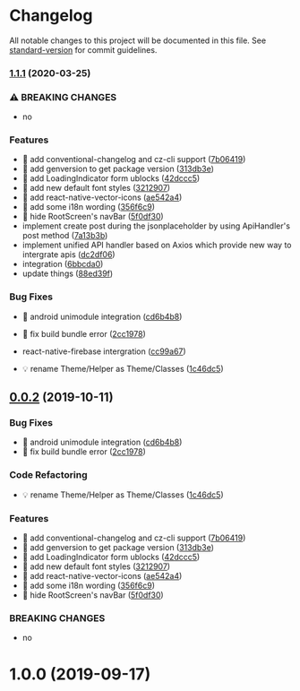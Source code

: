 # Changelog

All notable changes to this project will be documented in this file. See [standard-version](https://github.com/conventional-changelog/standard-version) for commit guidelines.

### [1.1.1](https://github.com/iamcxa/react-native-boilerplate/compare/v1.0.0...v1.1.1) (2020-03-25)


### ⚠ BREAKING CHANGES

* no

### Features

* 🎸 add conventional-changelog and cz-cli support ([7b06419](https://github.com/iamcxa/react-native-boilerplate/commit/7b06419813249eae695995cfd39d49ef1cf61d66))
* 🎸 add genversion to get package version ([313db3e](https://github.com/iamcxa/react-native-boilerplate/commit/313db3eb6409998454693286dab352e5672f81f3))
* 🎸 add LoadingIndicator form ublocks ([42dccc5](https://github.com/iamcxa/react-native-boilerplate/commit/42dccc55b14fad09c6ae9424a33bb97b60de83d2))
* 🎸 add new default font styles ([3212907](https://github.com/iamcxa/react-native-boilerplate/commit/321290786626d11ac95b755026749743fb827b6a))
* 🎸 add react-native-vector-icons ([ae542a4](https://github.com/iamcxa/react-native-boilerplate/commit/ae542a4e613b6b3d3ce7d2265f110d9635c2c7a8))
* 🎸 add some i18n wording ([356f6c9](https://github.com/iamcxa/react-native-boilerplate/commit/356f6c9bb05d765f258a406853b842583547fbbf))
* 🎸 hide RootScreen's navBar ([5f0df30](https://github.com/iamcxa/react-native-boilerplate/commit/5f0df304b8aa295cbe8710078b9f5a627f8caaff))
* implement create post during the jsonplaceholder by using  ApiHandler's post method ([7a13b3b](https://github.com/iamcxa/react-native-boilerplate/commit/7a13b3b8898cd2117005fb97f3f182c0884409cc))
* implement unified API handler based on Axios which provide new way to intergrate apis ([dc2df06](https://github.com/iamcxa/react-native-boilerplate/commit/dc2df06a2f21f57859bf1e72b1b7d9dcacc7b7c7))
* integration ([6bbcda0](https://github.com/iamcxa/react-native-boilerplate/commit/6bbcda02c0f8ce2c9f7335636d8fa141c69b3aa3))
* update things ([88ed39f](https://github.com/iamcxa/react-native-boilerplate/commit/88ed39fb0ebd2f6f15c9e111983c090f62543cd1))


### Bug Fixes

* 🐛 android unimodule integration ([cd6b4b8](https://github.com/iamcxa/react-native-boilerplate/commit/cd6b4b875bb65e4a9924bb1f32dd7e99e824e4c7))
* 🐛 fix build bundle error ([2cc1978](https://github.com/iamcxa/react-native-boilerplate/commit/2cc1978946213ec746b8139f8b7101a705b4781c))
* react-native-firebase intergration ([cc99a67](https://github.com/iamcxa/react-native-boilerplate/commit/cc99a675c4b71363e17e365e4d983d34d7f27bf3))


* 💡 rename Theme/Helper as Theme/Classes ([1c46dc5](https://github.com/iamcxa/react-native-boilerplate/commit/1c46dc55691f21bc1a11e1666bc4cac1384450a5))

## [0.0.2](https://github.com/iamcxa/react-native-boilerplate/compare/v1.0.0...0.0.2) (2019-10-11)


### Bug Fixes

* 🐛 android unimodule integration ([cd6b4b8](https://github.com/iamcxa/react-native-boilerplate/commit/cd6b4b8))
* 🐛 fix build bundle error ([2cc1978](https://github.com/iamcxa/react-native-boilerplate/commit/2cc1978))


### Code Refactoring

* 💡 rename Theme/Helper as Theme/Classes ([1c46dc5](https://github.com/iamcxa/react-native-boilerplate/commit/1c46dc5))


### Features

* 🎸 add conventional-changelog and cz-cli support ([7b06419](https://github.com/iamcxa/react-native-boilerplate/commit/7b06419))
* 🎸 add genversion to get package version ([313db3e](https://github.com/iamcxa/react-native-boilerplate/commit/313db3e))
* 🎸 add LoadingIndicator form ublocks ([42dccc5](https://github.com/iamcxa/react-native-boilerplate/commit/42dccc5))
* 🎸 add new default font styles ([3212907](https://github.com/iamcxa/react-native-boilerplate/commit/3212907))
* 🎸 add react-native-vector-icons ([ae542a4](https://github.com/iamcxa/react-native-boilerplate/commit/ae542a4))
* 🎸 add some i18n wording ([356f6c9](https://github.com/iamcxa/react-native-boilerplate/commit/356f6c9))
* 🎸 hide RootScreen's navBar ([5f0df30](https://github.com/iamcxa/react-native-boilerplate/commit/5f0df30))


### BREAKING CHANGES

* no



# 1.0.0 (2019-09-17)
